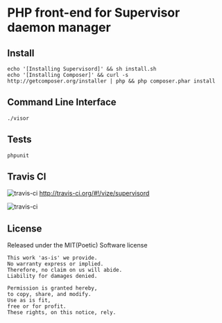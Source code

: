 PHP front-end for Supervisor daemon manager
========================================================================

Install
--------

    echo '[Installing Supervisord]' && sh install.sh
    echo '[Installing Composer]' && curl -s http://getcomposer.org/installer | php && php composer.phar install

Command Line Interface
----------------------

    ./visor

Tests
--------

    phpunit

Travis CI
---------

![travis-ci](http://cdn-ak.favicon.st-hatena.com/?url=http%3A%2F%2Fabout.travis-ci.org%2F)&nbsp;http://travis-ci.org/#!/vize/supervisord

![travis-ci](https://secure.travis-ci.org/vize/supervisord.png?branch=master)

License
------------------------

Released under the MIT(Poetic) Software license

    This work 'as-is' we provide.
    No warranty express or implied.
    Therefore, no claim on us will abide.
    Liability for damages denied.

    Permission is granted hereby,
    to copy, share, and modify.
    Use as is fit,
    free or for profit.
    These rights, on this notice, rely.
